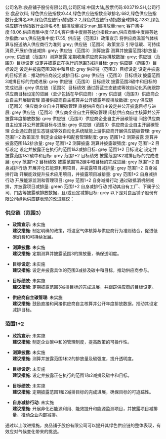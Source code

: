 公司名称:良品铺子股份有限公司,公司区域:中国大陆,股票代码:603719.SH,公司行业:食品饮料;        绿色供应链指数:0.44,绿色供应链指数全球排名:682,绿色供应链指数行业排名:69,绿色供应链行动指数:2.2,绿色供应链行动指数全球排名:1282,绿色供应链行动指数行业排名:68;        碳排放量减少:nan,碳排放量:nan;        客户集中度:18.06,供应商集中度:17.04,客户集中度赫芬达尔指数:nan,供应商集中度赫芬达尔指数:nan,供应链集中度:17.55;        供应链（范围3）政策宣示 将供应商温室气体核算与报送纳入供应商行为准则:grey;        供应链（范围3）政策宣示 引导低碳、可持续消费,开展价值链减排: grey;        供应链（范围3）测算披露 测算并披露范围3排放量: grey;        供应链（范围3）测算披露 定期收集供应商实际排放数据: grey;        供应链（范围3）目标设定 设定并披露正在执行的范围3减排目标: grey        供应链（范围3）目标设定 设定并披露范围3碳中和目标: grey        供应链（范围3）目标设定 设定并披露的目标涵盖：推动供应商设定减排目标: grey        供应链（范围3）目标绩效 披露范围3减排目标的完成进展: grey        供应链（范围3）目标绩效 披露范围3碳中和目标的完成进展: grey        供应链（范围3）目标绩效 通过蔚蓝生态链或等效自动化系统跟踪供应商目标设定的进展（至少包括在华供应商）: grey        供应链（范围3）供应商企业自主开展碳管理 直接供应商自主核算并公开披露年度排放数据: grey        供应链（范围3）供应商企业自主开展碳管理 直接供应商自主设定并公开披露目标与进展: grey        供应链（范围3）供应商企业自主开展碳管理 间接供应商自主核算并公开披露年度排放数据: grey        供应链（范围3）供应商企业自主开展碳管理 间接供应商自主设定并公开披露目标与进展: grey        供应链（范围3）供应商企业自主开展碳管理 企业通过蔚蓝生态链或等效自动化系统赋能上游供应商开展供应链碳管理: grey        范围1+2 政策宣示 制定企业碳中和配套管理制度: grey        范围1+2 测算披露 测算并披露范围1&2排放量: grey        范围1+2 测算披露 测算并披露碳强度: grey        范围1+2 目标设定 设定并披露正在执行的范围1&2减排目标: grey        范围1+2 目标设定 设定并披露范围1&2碳中和目标: grey        范围1+2 目标绩效 披露范围1&2减排目标的完成进展: grey        范围1+2 目标绩效 披露范围1&2碳中和目标的完成进展: grey        范围1+2 自身减排行动 开展非化石能源利用项目，并披露项目减排量: grey        范围1+2 自身减排行动 开展能效提升技术应用项目，并披露项目减排量: grey        范围1+2 自身减排行动 开展能源监测和管理项目: grey        范围1+2 自身减排行动 通过碳抵消机制减排，并披露项目减排量: green        范围1+2 自身减排行动 推动其自有工厂、下属子公司、门店等披露碳排放数据，且/或设定减排目标: grey
以下是对良品铺子股份有限公司绿色供应链表现的改进建议：

### 供应链（范围3）
- **政策宣示**: 未实施  
  **建议措施**: 制定明确的政策，将温室气体核算与供应商行为准则结合，促进低碳消费和可持续发展。

- **测算披露**: 未实施  
  **建议措施**: 定期测算并披露范围3的排放量，确保透明度。

- **目标设定**: 未实施  
  **建议措施**: 设定并披露具体的范围3减排及碳中和目标，推动供应商参与。

- **目标绩效**: 未实施  
  **建议措施**: 定期披露范围3减排目标的完成进展，并跟踪供应商的目标设定。

- **供应商自主碳管理**: 未实施  
  **建议措施**: 鼓励直接和间接供应商自主核算并公开年度排放数据，推动其设定减排目标。

### 范围1+2
- **政策宣示**: 未实施  
  **建议措施**: 制定企业碳中和的管理制度，提高政策的可操作性。

- **测算披露**: 未实施  
  **建议措施**: 测算并披露范围1和2的排放量及碳强度，提升透明度。

- **目标设定**: 未实施  
  **建议措施**: 设定并披露正在执行的范围1和2减排及碳中和目标。

- **目标绩效**: 未实施  
  **建议措施**: 定期披露范围1和2减排目标的完成进展，确保目标的可追踪性。

- **自身减排行动**: 未实施  
  **建议措施**: 开展非化石能源利用、能效提升和能源监测项目，并披露项目减排量，推动企业内部减排。

通过以上改进措施，良品铺子股份有限公司可以提升其绿色供应链的整体表现，有效应对气候变化带来的挑战。